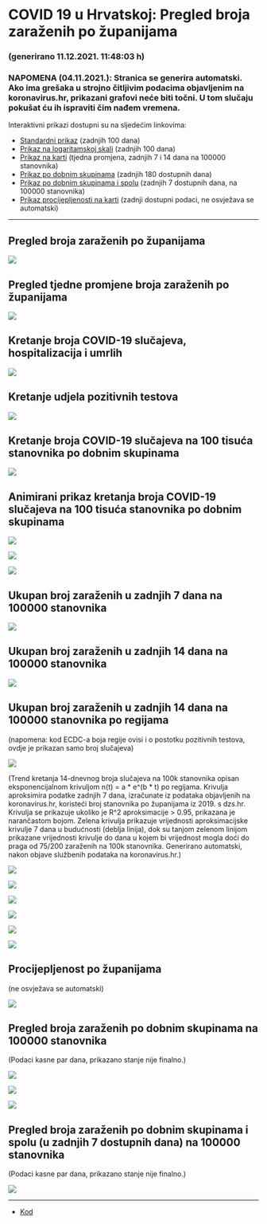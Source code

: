 # COVID 19 u Hrvatskoj: Pregled broja zaraženih po županijama

### (generirano 11.12.2021. 11:48:03 h)

### NAPOMENA (04.11.2021.): Stranica se generira automatski. Ako ima grešaka u strojno čitljivim podacima objavljenim na koronavirus.hr, prikazani grafovi neće biti točni. U tom slučaju pokušat ću ih ispraviti čim nađem vremena.

Interaktivni prikazi dostupni su na sljedećim linkovima:

- [Standardni prikaz](html/index.html) (zadnjih 100 dana)
- [Prikaz na logaritamskoj skali](html/index_log.html) (zadnjih 100 dana)
- [Prikaz na karti](html/index_map.html) (tjedna promjena, zadnjih 7 i 14 dana na 100000 stanovnika)
- [Prikaz po dobnim skupinama](html/index_per_age.html) (zadnjih 180 dostupnih dana)
- [Prikaz po dobnim skupinama i spolu](html/index_pyramid.html) (zadnjih 7 dostupnih dana, na 100000 stanovnika)
- [Prikaz procijepljenosti na karti](html/index_vaccination.html) (zadnji dostupni podaci, ne osvježava se automatski)

-----

## Pregled broja zaraženih po županijama

![](img/2021_12_10_line_plots.png)

## Pregled tjedne promjene broja zaraženih po županijama

![](img/2021_12_10_map.png)

## Kretanje broja COVID-19 slučajeva, hospitalizacija i umrlih

![](img/2021_12_10_cases_hospitalisations_deaths.png)

## Kretanje udjela pozitivnih testova

![](img/2021_12_10_percentage_positive_tests.png)

## Kretanje broja COVID-19 slučajeva na 100 tisuća stanovnika po dobnim skupinama

![](img/2021_12_10_cases_per_age_group_lines.png)

## Animirani prikaz kretanja broja COVID-19 slučajeva na 100 tisuća stanovnika po dobnim skupinama

![](img/2021_12_10anim_aug_1200.gif)

![](img/anim_cases_2021_12_10_vs_2020.gif)

![](img/2021_12_10all_counties_dots.png)

## Ukupan broj zaraženih u zadnjih 7 dana na 100000 stanovnika

![](img/2021_12_10_map_7_day_per_100k.png)

## Ukupan broj zaraženih u zadnjih 14 dana na 100000 stanovnika

![](img/2021_12_10_map_14_day_per_100k.png)

## Ukupan broj zaraženih u zadnjih 14 dana na 100000 stanovnika po regijama

(napomena: kod ECDC-a boja regije ovisi i o postotku pozitivnih testova, ovdje je prikazan samo broj slučajeva)

![](img/2021_12_10_map_14_day_per_100k_region.png)

(Trend kretanja 14-dnevnog broja slučajeva na 100k stanovnika opisan eksponencijalnom krivuljom n(t) = a * e^(b * t) po regijama. Krivulja aproksimira podatke zadnjih 7 dana, izračunate iz podataka objavljenih na koronavirus.hr, koristeći broj stanovnika po županijama iz 2019. s dzs.hr. Krivulja se prikazuje ukoliko je R^2 aproksimacije > 0.95, prikazana je narančastom bojom. Zelena krivulja prikazuje vrijednosti aproksimacijske krivulje 7 dana u budućnosti (deblja linija), dok su tanjom zelenom linijom prikazane vrijednosti krivulje do dana u kojem bi vrijednost mogla doći do praga od 75/200 zaraženih na 100k stanovnika. Generirano automatski, nakon objave službenih podataka na koronavirus.hr.)

![](img/2021_12_10_current_Jadranska_Hrvatska.png)

![](img/2021_12_10_current_Panonska_Hrvatska.png)

![](img/2021_12_10_current_Grad_Zagreb.png)

![](img/2021_12_10_current_Sjeverna_Hrvatska.png)

![](img/2021_12_10_current_Republika_Hrvatska.png)

![](img/2021_12_10_cases_hospitalisations_deaths_Republika_Hrvatska.png)

## Procijepljenost po županijama

(ne osvježava se automatski)

![](img/2021_12_10_vaccination.png)

## Pregled broja zaraženih po dobnim skupinama na 100000 stanovnika

(Podaci kasne par dana, prikazano stanje nije finalno.)

![](img/2021_12_10_per_age_group.png)

![](img/2021_12_10_per_age_group_all_0.png)

![](img/2021_12_10_per_age_group_all_1.png)

## Pregled broja zaraženih po dobnim skupinama i spolu (u zadnjih 7 dostupnih dana) na 100000 stanovnika

(Podaci kasne par dana, prikazano stanje nije finalno.)

![](img/2021_12_10_pyramid.png)

-----

- [Kod](https://github.com/ppalasek/covid_plots_croatia)

